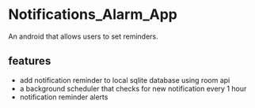 # Notifications_Alarm_App
An android that allows users to set reminders. 
## features
* add notification reminder to local sqlite database using room api
* a background scheduler that checks for new notification every 1 hour
* notification reminder alerts
